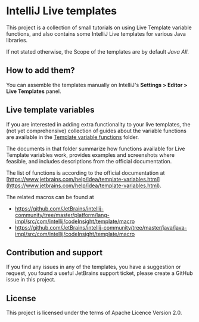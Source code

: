 # IntelliJ Live templates

This project is a collection of small tutorials on using Live Template variable functions, and also contains some IntelliJ Live templates for various Java libraries.

If not stated otherwise, the Scope of the templates are by default *Java All*.

## How to add them?

You can assemble the templates manually on IntelliJ's **Settings > Editor > Live Templates** panel.

## Live template variables

If you are interested in adding extra functionality to your live templates, the (not yet comprehensive) collection of guides about the variable functions are available
in the [Template variable functions](template_variable_functions/) folder.

The documents in that folder summarize how functions available for Live Template variables work, provides examples and screenshots where feasible, and includes
descriptions from the official documentation.

The list of functions is according to the official documentation at [https://www.jetbrains.com/help/idea/template-variables.html](https://www.jetbrains.com/help/idea/template-variables.html).

The related macros can be found at
- https://github.com/JetBrains/intellij-community/tree/master/platform/lang-impl/src/com/intellij/codeInsight/template/macro
- https://github.com/JetBrains/intellij-community/tree/master/java/java-impl/src/com/intellij/codeInsight/template/macro

## Contribution and support

If you find any issues in any of the templates, you have a suggestion or request, you found a useful JetBrains support ticket, please create a GitHub issue in this project.

## License

This project is licensed under the terms of Apache Licence Version 2.0.
